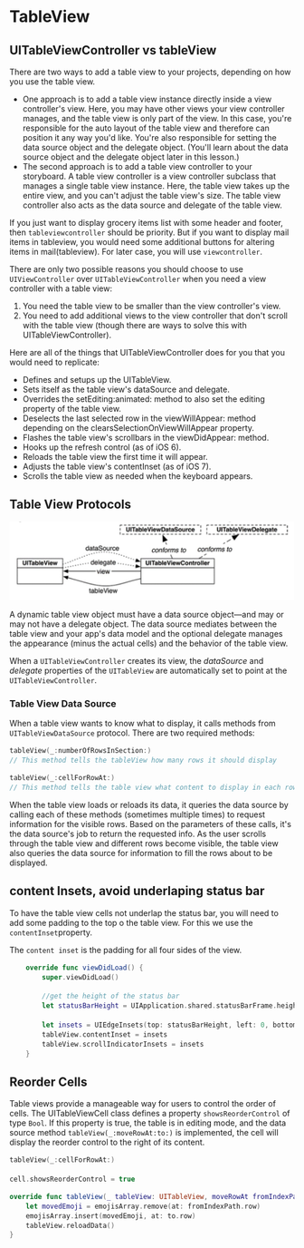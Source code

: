 # TableView

## UITableViewController vs tableView

There are two ways to add a table view to your projects, depending on how you use the table view.

* One approach is to add a table view instance directly inside a view controller's view. Here, you may have other views your view controller manages, and the table view is only part of the view. In this case, you're responsible for the auto layout of the table view and therefore can position it any way you'd like. You're also responsible for setting the data source object and the delegate object. (You'll learn about the data source object and the delegate object later in this lesson.)
* The second approach is to add a table view controller to your storyboard. A table view controller is a view controller subclass that manages a single table view instance. Here, the table view takes up the entire view, and you can't adjust the table view's size. The table view controller also acts as the data source and delegate of the table view.

If you just want to display grocery items list with some header and footer, then `tableviewcontroller` should be priority. But if you want to display mail items in tableview, you would need some additional buttons for altering items in mail(tableview). For later case, you will use `viewcontroller`.

There are only two possible reasons you should choose to use `UIViewController` over `UITableViewController` when you need a view controller with a table view:

1. You need the table view to be smaller than the view controller's view.
2. You need to add additional views to the view controller that don't scroll with the table view (though there are ways to solve this with UITableViewController).

Here are all of the things that UITableViewController does for you that you would need to replicate:

* Defines and setups up the UITableView.
* Sets itself as the table view's dataSource and delegate.
* Overrides the setEditing:animated: method to also set the editing property of the table view.
* Deselects the last selected row in the viewWillAppear: method depending on the clearsSelectionOnViewWillAppear property.
* Flashes the table view's scrollbars in the viewDidAppear: method.
* Hooks up the refresh control (as of iOS 6).
* Reloads the table view the first time it will appear.
* Adjusts the table view's contentInset (as of iOS 7).
* Scrolls the table view as needed when the keyboard appears.

## Table View Protocols

![UITableView diagram](tableView.png)

A dynamic table view object must have a data source object—and may or may not have a delegate object. The data source mediates between the table view and your app's data model and the optional delegate manages the appearance (minus the actual cells) and the behavior of the table view.

When a `UITableViewController` creates its view, the *dataSource* and *delegate* properties of the `UITableView` are automatically set to point at the `UITableViewController`.

### Table View Data Source

When a table view wants to know what to display, it calls methods from `UITableViewDataSource` protocol. There are two required methods:

```Swift
tableView(_:numberOfRowsInSection:)
// This method tells the tableView how many rows it should display
```

```Swift
tableView(_:cellForRowAt:)
// This method tells the table view what content to display in each row
```

When the table view loads or reloads its data, it queries the data source by calling each of these methods (sometimes multiple times) to request information for the visible rows. Based on the parameters of these calls, it's the data source's job to return the requested info. As the user scrolls through the table view and different rows become visible, the table view also queries the data source for information to fill the rows about to be displayed.

## content Insets, avoid underlaping status bar

To have the table view cells not underlap the status bar, you will need to add some padding to the top o the table view. For this we use the `contentInset`property.

The `content inset` is the padding for all four sides of the view.

```Swift
    override func viewDidLoad() {
        super.viewDidLoad()

        //get the height of the status bar
        let statusBarHeight = UIApplication.shared.statusBarFrame.height

        let insets = UIEdgeInsets(top: statusBarHeight, left: 0, bottom: 0, right: 0)
        tableView.contentInset = insets
        tableView.scrollIndicatorInsets = insets
    }
```

## Reorder Cells

Table views provide a manageable way for users to control the order of cells. The UITableViewCell class defines a property `showsReorderControl` of type `Bool`. If this property is true, the table is in editing mode, and the data source method `tableView(_:moveRowAt:to:)` is implemented, the cell will display the reorder control to the right of its content.

```Swift
tableView(_:cellForRowAt:)

cell.showsReorderControl = true
```

```swift
override func tableView(_ tableView: UITableView, moveRowAt fromIndexPath: IndexPath, to: IndexPath) {
    let movedEmoji = emojisArray.remove(at: fromIndexPath.row)
    emojisArray.insert(movedEmoji, at: to.row)
    tableView.reloadData()
}
```